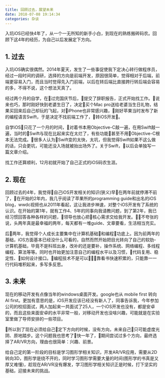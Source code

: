 ```yaml
---
title: 回顾过去，展望未来
date: 2018-07-08 19:14:34
categories: 杂谈
---
```

入坑iOS已经快4年了，从一个一无所知的新手小白，到现在的熟练搬砖码农。回顾下这4年的经历，为自己以后发展定下方向。

<!-- more -->

## 1. 过去

入坑iOS确实很偶然。2014年夏天，发生了一些事促使我下定决心转行做程序员，经过一段时间的调研，选择的方向是前端开发，原因很简单，觉得相对于后端，前端更容易入门，而且当时觉得先入门前端，以后在转后端比直接跨行转后端会容易的多，不得不说，这个想法天真了。

经过两个月的自学，在过完国庆节后，提交了辞职报告，正式开始找工作。说来也巧，那时刚好快到老婆生日了，决定买个Mac pro送给老婆当生日礼物，结果买回来后自己却玩的飞起，对iPhone也非常感兴趣，刚好苹果当时发布了新的编程语言Swift，于是决定不找前端工作了，转iOS开发。

自学iOS只花了一个月的时间，对着书本用Objective-C敲一遍，在用Swift敲一遍，当时的Swift与现在比起来实在太烂了，有些功能甚至不用Objective-C根本无法完成。很多人认为Swift变的太快，太坑，但我觉得Swift如果不这么做的话，只会更坑，可能还没入场就被抬出场外了。关于Swift，以后会单独写一篇文章介绍。

找工作还算顺利，12月初就开始了自己正式的iOS码农生涯。

## 2. 现在

回顾过去的4年，我觉得自己iOS开发相关的知识(狭义)早在两年前就停滞不前了，在开始的2年内，我几乎阅读了苹果所的programming guide和出名的iOS blog，wwdc视频也从2011年看起，这让我进步神速，对整个iOS开发有了系统的认识。在开始的第1年，就有工作4、5年的同事向我请教问题，到了第2年，我已经习惯回答各种各样的问题，领导也放心把核心需求交给我开发。不夸张的说，头两年真是最幸福的两年，每天都有一堆guide、文章要看，生活相当充实。

后两年，我觉得个人成长主要集中在计算机基础和编程功底上。因为前两年的基础，iOS方面基本已经没什么可看的，自然而然开始把目光转向了自己的软肋-计算机基础，毕竟不是科班出身，改补的还是要补，操作系统、网络编程、多线程编程、算法等等。同时也开始更加注意自己的编程水平以及习惯，代码复用、稳定性、如何设计接口。编程技术不是可以靠看书快速积累的，只能靠一一行代码堆积起来，多写多反思。

## 3. 未来

现在的移动开发有点像当年的windows桌面开发。google也从 mobile first 转向 AI first。更加有意思的是，iOS开发应该已经没有新人了，同事告诉我，今年参加公司的校招面试，两人加起来一共面试了25人，一个iOS开发也没有，都是安卓的，而且这些来面安卓的水平非常一般，对移动开发也没啥兴趣，可能就是在实验室里做了导师安排的一些项目。

所以到了现在必须给自己定下方向的时候，没有方向，未来自己只可能虚度光阴、原地踏步。这个问题我也思考了快一年了，期间尝试过多个方向，最终选择了AR/VR方向，理由也很简单：兴趣、前景。

给自己定的第一阶段的目标是学习图形学相关知识，开发AR/VR应用，需要从2D转向3D，图形学是绕不开的，同时学习图形学需要大量的时间(图形学的书真是又厚又难懂)，趁现在AR/VR没有爆发，学习图形学相关知识正是时候，打下坚实的基础，迎接未来的挑战。